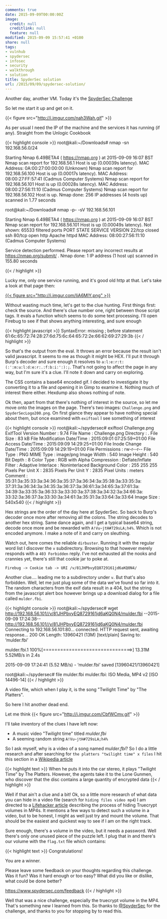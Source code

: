 ```yaml
---
comments: true
date: 2015-09-09T00:00:00Z
image:
  credit: null
  creditlink: null
  feature: null
modified: 2015-09-09 15:57:41 +0100
share: null
tags:
- vulnhub
- spydersec
- infosec
- security
- walkthrough
- solution
title: SpyderSec solution
url: /2015/09/09/spydersec-solution/
---
```


Another day, another VM. Today it's the [SpyderSec Challenge](https://www.vulnhub.com/entry/spydersec-challenge,128/)

So let me start it up and get on it. 

{{< figure src="http://i.imgur.com/nah3Wah.gif" >}}

As per usual I need the IP of the machine and
the services it has running (if any). Straight from the Unlogic Cookbook

{{< highlight console >}}
root@kali:~/Downloads# nmap -sn 192.168.56.0/24

Starting Nmap 6.49BETA4 ( https://nmap.org ) at 2015-09-09 16:07 BST
Nmap scan report for 192.168.56.1
Host is up (0.00039s latency).
MAC Address: 0A:00:27:00:00:00 (Unknown)
Nmap scan report for 192.168.56.100
Host is up (0.00017s latency).
MAC Address: 08:00:27:FF:57:41 (Cadmus Computer Systems)
Nmap scan report for 192.168.56.101
Host is up (0.00028s latency).
MAC Address: 08:00:27:56:11:10 (Cadmus Computer Systems)
Nmap scan report for 192.168.56.102
Host is up.
Nmap done: 256 IP addresses (4 hosts up) scanned in 1.77 seconds

root@kali:~/Downloads# nmap -p- -sV 192.168.56.101

Starting Nmap 6.49BETA4 ( https://nmap.org ) at 2015-09-09 16:07 BST
Nmap scan report for 192.168.56.101
Host is up (0.00049s latency).
Not shown: 65533 filtered ports
PORT   STATE  SERVICE VERSION
22/tcp closed ssh
80/tcp open   http    Apache httpd
MAC Address: 08:00:27:56:11:10 (Cadmus Computer Systems)

Service detection performed. Please report any incorrect results at https://nmap.org/submit/ .
Nmap done: 1 IP address (1 host up) scanned in 155.80 seconds

{{< / highlight >}}

Lucky me, only one service running, and it's good old http at that. 
Let's take a look at that page then:

[{{< figure src="http://i.imgur.com/IiA6MlY.png" >}}](http://i.imgur.com/IiA6MlY.png)

Without wasting much time, let's get to the clue hunting. First things first: check the source.
And there's clue number one, right between those script tags. It evals a function which seems to 
do some text processing. I'll open Firebug to see if that shows anything interesting, and sure
enough

{{< highlight javascript >}}
SyntaxError: missing ; before statement
    61:6c:65:72:74:28:27:6d:75:6c:64:65:72:2e:66:62:69:27:29:3b
{{< / highlight >}}

So that's the output from the eval. It throws an error because the result isn't valid
javascript. It seems to me as though it might be HEX. I'll put it through Burp's decoder and
sure enough it resolves to `a:l:e:r:t:(:':m:u:l:d:e:r:.:f:b:i:':):;`. That's not going to 
affect the page in any way, but I'm sure it's a clue. I'll note it down and carry on exploring.

The CSS contains a base64 encoded gif. I decided to investigate it by converting it to a file
and opening it in Gimp to examine it. Nothing much of interest there either. Hexdump also shows
nothing of note.

Ok then, apart from that there's nothing of interest in the source, so let me move onto the images on the page.
There's two images: `Challenge.png` and `SpyderSecLogo200.png`. On first glance they appear to
have nothing special about them, but once examined with `exiftool` I see something of interest

{{< highlight console >}}
root@kali:~/spydersec# exiftool Challenge.png 
ExifTool Version Number         : 9.74
File Name                       : Challenge.png
Directory                       : .
File Size                       : 83 kB
File Modification Date/Time     : 2015:09:01 07:25:59+01:00
File Access Date/Time           : 2015:09:09 14:29:25+01:00
File Inode Change Date/Time     : 2015:09:09 14:29:19+01:00
File Permissions                : rw-r--r--
File Type                       : PNG
MIME Type                       : image/png
Image Width                     : 540
Image Height                    : 540
Bit Depth                       : 8
Color Type                      : RGB with Alpha
Compression                     : Deflate/Inflate
Filter                          : Adaptive
Interlace                       : Noninterlaced
Background Color                : 255 255 255
Pixels Per Unit X               : 2835
Pixels Per Unit Y               : 2835
Pixel Units                     : meters
Comment                         : 35:31:3a:35:33:3a:34:36:3a:35:37:3a:36:34:3a:35:38:3a:33:35:3a:
                                  37:31:3a:36:34:3a:34:35:3a:36:37:3a:36:61:3a:34:65:3a:37:61:3a:
                                  34:39:3a:33:35:3a:36:33:3a:33:30:3a:37:38:3a:34:32:3a:34:66:3a:
                                  33:32:3a:36:37:3a:33:30:3a:34:61:3a:35:31:3a:33:64:3a:33:64
Image Size                      : 540x540
{{< / highlight >}}

Hex strings are the order of the day here at SpyderSec. So back to Burp's decoder once more
after removing all the colons. The string decodes to another hex string. Same dance again, and
I get a typical base64 string, decode once more and be rewarded with `A!Vu~jtH#729sLA;h4%`. Which is
not encoded anymore. I make a note of it and carry on sleuthing.

Watch out, here comes the reliable `dirbuster`. Running it with the regular word list I discover the `v` subdirectory.
Browsing to that however merely responds with a `403 Forbidden` reply. I've not exhausted all the
nooks and crannies yet, there's still that cookie jar to poke at.

    Firebug -> Cookie tab -> URI /v/81JHPbvyEQ8729161jd6aKQ0N4/
    
Another clue.... leading me to a subdirectory under `v`. But that's also forbidden. Well, let
me just plug some of the data we've found so far into it. The random characters from the
exif data result in a 404, but the string from the javascript alert box however brings up a 
download dialog for a file called `mulder.fbi`.

{{< highlight console >}}
root@kali:~/spydersec# wget http://192.168.56.101//v/81JHPbvyEQ8729161jd6aKQ0N4/mulder.fbi
--2015-09-09 17:24:38--  http://192.168.56.101//v/81JHPbvyEQ8729161jd6aKQ0N4/mulder.fbi
Connecting to 192.168.56.101:80... connected.
HTTP request sent, awaiting response... 200 OK
Length: 13960421 (13M) [text/plain]
Saving to: ‘mulder.fbi’

mulder.fbi.1            100%[===============================>]  13.31M  5.52MB/s   in 2.4s   

2015-09-09 17:24:41 (5.52 MB/s) - ‘mulder.fbi’ saved [13960421/13960421]

root@kali:~/spydersec# file mulder.fbi 
mulder.fbi: ISO Media, MP4 v2 [ISO 14496-14]
{{< / highlight >}}

A video file, which when I play it, is the song "Twilight Time" by "The Platters".

So here I hit another dead end. 

Let me think
{{< figure src="http://i.imgur.com/CbfWCmv.gif" >}}

I'll take inventory of the clues I have left now:

* A music video "Twilight time" titled *mulder.fbi*
* A seeming random string `A!Vu~jtH#729sLA;h4%`

So I ask myself, why is a video of a song named *mulder.fbi*? So I do a little research
and after searching for `the platters "twilight time" x files` I hit this section in a 
[Wikipedia article](https://en.wikipedia.org/wiki/Kill_Switch_(The_X-Files))

{{< highlight text >}}
When he puts it into the car stereo, it plays "Twilight Time" 
by The Platters. However, the agents take it to the Lone Gunmen, 
who discover that the disc contains a large quantity of encrypted data
{{< / highlight >}}

Well if that ain't a clue and a bit! Ok, so a little more research of what data you
can hide in a video file (search for `hiding files video mp4`) I am directed to a
[Lifehacker article](http://lifehacker.com/5771142/embed-a-truecrypt-volume-in-a-playable-video-file) 
describing the process of hiding Truecrypt volumes in MP4s. It mentions a few ways to 
detect such a volume in a video, but to be honest, I might as well just try and mount the volume.
That should be the easiest and quickest way to see if I am on the right track.

Sure enough, there's a volume in the video, but it needs a password. Well there's only
one unused piece of the puzzle left. I plug that in and there's our volume with the `flag.txt` file
which contains:

{{< highlight text >}}
Congratulations! 

You are a winner. 

Please leave some feedback on your thoughts regarding this challenge.
Was it fun? Was it hard enough or too easy? 
What did you like or dislike, what could be done better?

https://www.spydersec.com/feedback
{{< / highlight >}}

Well that was a nice challenge, especially the truecrypt volume in the MP4. That's
something new I learned from this. So thanks to [@SpyderSec](https://twitter.com/Spydersec) 
for the challenge, and thanks to you for stopping by to read this.
